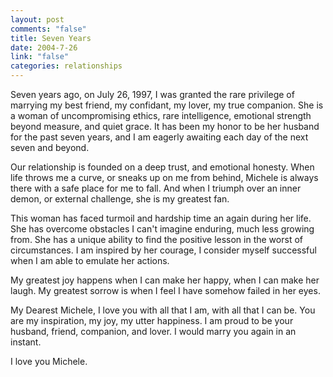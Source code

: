 ```yaml
--- 
layout: post
comments: "false"
title: Seven Years
date: 2004-7-26
link: "false"
categories: relationships
---
```

Seven years ago, on July 26, 1997, I was granted the rare privilege of marrying my best friend, my confidant, my lover, my true companion. She is a woman of uncompromising ethics, rare intelligence, emotional strength beyond measure, and quiet grace. It has been my honor to be her husband for the past seven years, and I am eagerly awaiting each day of the next seven and beyond.

Our relationship is founded on a deep trust, and emotional honesty. When life throws me a curve, or sneaks up on me from behind, Michele is always there with a safe place for me to fall. And when I triumph over an inner demon, or external challenge, she is my greatest fan.

This woman has faced turmoil and hardship time an again during her life. She has overcome obstacles I can't imagine enduring, much less growing from. She has a unique ability to find the positive lesson in the worst of circumstances. I am inspired by her courage, I consider myself successful when I am able to emulate her actions.

My greatest joy happens when I can make her happy, when I can make her laugh. My greatest sorrow is when I feel I have somehow failed in her eyes.

My Dearest Michele, I love you with all that I am, with all that I can be. You are my inspiration, my joy, my utter happiness. I am proud to be your husband, friend, companion, and lover. I would marry you again in an instant.

I love you Michele.


